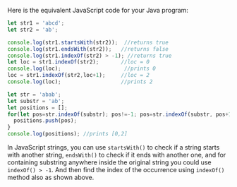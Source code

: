 Here is the equivalent JavaScript code for your Java program:

```JavaScript
let str1 = 'abcd';
let str2 = 'ab';

console.log(str1.startsWith(str2));  //returns true
console.log(str1.endsWith(str2));   //returns false
console.log(str1.indexOf(str2) > -1); //returns true
let loc = str1.indexOf(str2);       //loc = 0
console.log(loc);                    //prints 0
loc = str1.indexOf(str2,loc+1);     //loc = 2
console.log(loc);                   //prints 2

let str = 'abab';
let substr = 'ab';
let positions = [];
for(let pos=str.indexOf(substr); pos!=-1; pos=str.indexOf(substr, pos+1)) {
  positions.push(pos); 
}
console.log(positions); //prints [0,2]
```

In JavaScript strings, you can use `startsWith()` to check if a string starts with another string, `endsWith()` to check if it ends with another one, and for containing substring anywhere inside the original string you could use `indexOf() > -1`. And then find the index of the occurrence using `indexOf()` method also as shown above.
